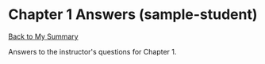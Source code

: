 # Chapter 1 Answers (sample-student)

[Back to My Summary](./README.md)

Answers to the instructor's questions for Chapter 1.